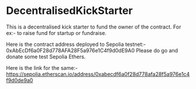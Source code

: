 # DecentralisedKickStarter
This is a decentralised kick starter to fund the owner of the contract. For ex:- to raise fund for startup or fundraise.

Here is the contract address deployed to Sepolia testnet:- 0xAbEcDf6a0F28d778AFA28F5a976e1C4f9d0dE9A0
Please do go and donate some test Sepolia Ethers.

Here is the link for the same:-
https://sepolia.etherscan.io/address/0xabecdf6a0f28d778afa28f5a976e1c4f9d0de9a0

